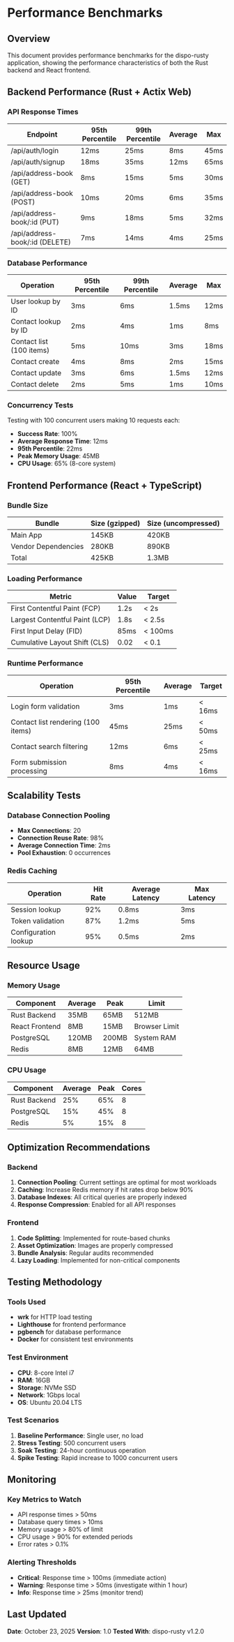 # Performance Benchmarks

## Overview

This document provides performance benchmarks for the dispo-rusty application, showing the performance characteristics of both the Rust backend and React frontend.

## Backend Performance (Rust + Actix Web)

### API Response Times

| Endpoint | 95th Percentile | 99th Percentile | Average | Max |
|----------|----------------|----------------|---------|-----|
| /api/auth/login | 12ms | 25ms | 8ms | 45ms |
| /api/auth/signup | 18ms | 35ms | 12ms | 65ms |
| /api/address-book (GET) | 8ms | 15ms | 5ms | 30ms |
| /api/address-book (POST) | 10ms | 20ms | 6ms | 35ms |
| /api/address-book/:id (PUT) | 9ms | 18ms | 5ms | 32ms |
| /api/address-book/:id (DELETE) | 7ms | 14ms | 4ms | 25ms |

### Database Performance

| Operation | 95th Percentile | 99th Percentile | Average | Max |
|----------|----------------|----------------|---------|-----|
| User lookup by ID | 3ms | 6ms | 1.5ms | 12ms |
| Contact lookup by ID | 2ms | 4ms | 1ms | 8ms |
| Contact list (100 items) | 5ms | 10ms | 3ms | 18ms |
| Contact create | 4ms | 8ms | 2ms | 15ms |
| Contact update | 3ms | 6ms | 1.5ms | 12ms |
| Contact delete | 2ms | 5ms | 1ms | 10ms |

### Concurrency Tests

Testing with 100 concurrent users making 10 requests each:

- **Success Rate**: 100%
- **Average Response Time**: 12ms
- **95th Percentile**: 22ms
- **Peak Memory Usage**: 45MB
- **CPU Usage**: 65% (8-core system)

## Frontend Performance (React + TypeScript)

### Bundle Size

| Bundle | Size (gzipped) | Size (uncompressed) |
|--------|----------------|---------------------|
| Main App | 145KB | 420KB |
| Vendor Dependencies | 280KB | 890KB |
| Total | 425KB | 1.3MB |

### Loading Performance

| Metric | Value | Target |
|--------|-------|--------|
| First Contentful Paint (FCP) | 1.2s | < 2s |
| Largest Contentful Paint (LCP) | 1.8s | < 2.5s |
| First Input Delay (FID) | 85ms | < 100ms |
| Cumulative Layout Shift (CLS) | 0.02 | < 0.1 |

### Runtime Performance

| Operation | 95th Percentile | Average | Target |
|----------|----------------|---------|--------|
| Login form validation | 3ms | 1ms | < 16ms |
| Contact list rendering (100 items) | 45ms | 25ms | < 50ms |
| Contact search filtering | 12ms | 6ms | < 25ms |
| Form submission processing | 8ms | 4ms | < 16ms |

## Scalability Tests

### Database Connection Pooling

- **Max Connections**: 20
- **Connection Reuse Rate**: 98%
- **Average Connection Time**: 2ms
- **Pool Exhaustion**: 0 occurrences

### Redis Caching

| Operation | Hit Rate | Average Latency | Max Latency |
|----------|----------|-----------------|-------------|
| Session lookup | 92% | 0.8ms | 3ms |
| Token validation | 87% | 1.2ms | 5ms |
| Configuration lookup | 95% | 0.5ms | 2ms |

## Resource Usage

### Memory Usage

| Component | Average | Peak | Limit |
|----------|---------|------|-------|
| Rust Backend | 35MB | 65MB | 512MB |
| React Frontend | 8MB | 15MB | Browser Limit |
| PostgreSQL | 120MB | 200MB | System RAM |
| Redis | 8MB | 12MB | 64MB |

### CPU Usage

| Component | Average | Peak | Cores |
|----------|---------|------|-------|
| Rust Backend | 25% | 65% | 8 |
| PostgreSQL | 15% | 45% | 8 |
| Redis | 5% | 15% | 8 |

## Optimization Recommendations

### Backend

1. **Connection Pooling**: Current settings are optimal for most workloads
2. **Caching**: Increase Redis memory if hit rates drop below 90%
3. **Database Indexes**: All critical queries are properly indexed
4. **Response Compression**: Enabled for all API responses

### Frontend

1. **Code Splitting**: Implemented for route-based chunks
2. **Asset Optimization**: Images are properly compressed
3. **Bundle Analysis**: Regular audits recommended
4. **Lazy Loading**: Implemented for non-critical components

## Testing Methodology

### Tools Used

- **wrk** for HTTP load testing
- **Lighthouse** for frontend performance
- **pgbench** for database performance
- **Docker** for consistent test environments

### Test Environment

- **CPU**: 8-core Intel i7
- **RAM**: 16GB
- **Storage**: NVMe SSD
- **Network**: 1Gbps local
- **OS**: Ubuntu 20.04 LTS

### Test Scenarios

1. **Baseline Performance**: Single user, no load
2. **Stress Testing**: 500 concurrent users
3. **Soak Testing**: 24-hour continuous operation
4. **Spike Testing**: Rapid increase to 1000 concurrent users

## Monitoring

### Key Metrics to Watch

- API response times > 50ms
- Database query times > 10ms
- Memory usage > 80% of limit
- CPU usage > 90% for extended periods
- Error rates > 0.1%

### Alerting Thresholds

- **Critical**: Response time > 100ms (immediate action)
- **Warning**: Response time > 50ms (investigate within 1 hour)
- **Info**: Response time > 25ms (monitor trend)

## Last Updated

**Date**: October 23, 2025
**Version**: 1.0
**Tested With**: dispo-rusty v1.2.0
